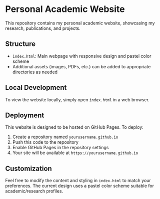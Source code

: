 # Personal Academic Website

This repository contains my personal academic website, showcasing my research, publications, and projects.

## Structure

- `index.html`: Main webpage with responsive design and pastel color scheme
- Additional assets (images, PDFs, etc.) can be added to appropriate directories as needed

## Local Development

To view the website locally, simply open `index.html` in a web browser.

## Deployment

This website is designed to be hosted on GitHub Pages. To deploy:

1. Create a repository named `yourusername.github.io`
2. Push this code to the repository
3. Enable GitHub Pages in the repository settings
4. Your site will be available at `https://yourusername.github.io`

## Customization

Feel free to modify the content and styling in `index.html` to match your preferences. The current design uses a pastel color scheme suitable for academic/research profiles.
